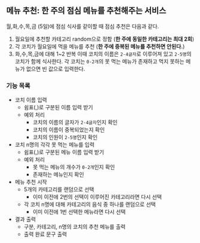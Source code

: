 ## 메뉴 추천: 한 주의 점심 메뉴를 추천해주는 서비스

월,화,수,목,금 (5일)에 점심 식사를 같이할 때 점심 추천은 다음과 같다.
1. 월요일에 추천할 카테고리 random으로 정함 (**한 주에 동일한 카테고리는 최대 2회**)
2. 각 코치가 월요일에 먹을 메뉴를 추천 (**한 주에 중복된 메뉴를 추천하면 안된다.**)
3. 화,수,목,금에 대해 1~2 반복
이때 코치의 이름은 `2-4글자`로 이루어져 있고 `2-5명`의 코치가 함께 식사한다.
각 코치는 `0-2개`의 못 먹는 메뉴가 존재하고 먹지 못하는 메뉴가 없으면 빈 값으로 입력한다.

### 기능 목록
* 코치 이름 입력
  * 쉼표(,)로 구분된 이름 입력 받기
  * 예외 처리
    * 코치의 이름의 글자가 `2-4글자`인지 확인
    * 코치의 이름이 중복되었는지 확인
    * 코치의 인원이 `2-5명`인지 확인
* 코치 n명의 각각 못 먹는 메뉴를 입력
  * 쉼표(,)로 구분된 메뉴 이름 입력 받기
  * 예외 처리
    * 못 먹는 메뉴의 개수가 `0-2개`인지 확인
    * 존재하는 메뉴인지 확인
* 메뉴 추천 시작
  * 5개의 카테고리를 랜덤으로 선택
    * 이미 이전에 2번의 선택이 이루어진 카테고리라면 다시 선택
  * 각 코치 n명에 대해 카테고리의 음식 중 하나를 랜덤으로 선택
    * 이미 이전에 1번 선택한 메뉴라면 다시 선택
* 결과 출력
  * 구분, 카테고리, n명의 코치의 추천 메뉴를 출력
  * 출력 완료 문구 출력

